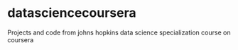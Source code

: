 # datasciencecoursera
Projects and code from johns hopkins data science specialization course on coursera
